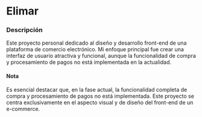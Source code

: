 # Elimar

### Descripción

Este proyecto personal dedicado al diseño y desarrollo front-end de una plataforma de comercio electrónico. Mi enfoque principal fue crear una interfaz de usuario atractiva y funcional, aunque la funcionalidad de compra y procesamiento de pagos no está implementada en la actualidad.

#### Nota

Es esencial destacar que, en la fase actual, la funcionalidad completa de compra y procesamiento de pagos no está implementada. Este proyecto se centra exclusivamente en el aspecto visual y de diseño del front-end de un e-commerce.
